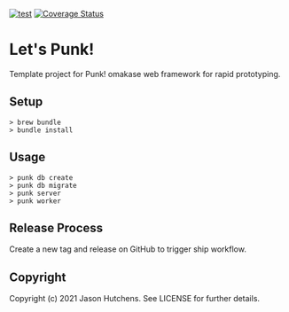 [![test](https://github.com/kranzky/lets-punk/workflows/test/badge.svg)](https://github.com/kranzky/lets-punk/actions?query=workflow%3Atest)
[![Coverage Status](https://coveralls.io/repos/github/kranzky/lets-punk/badge.svg?branch=main)](https://coveralls.io/github/kranzky/lets-punk?branch=main)

# Let's Punk!

Template project for Punk! omakase web framework for rapid prototyping.

## Setup

```
> brew bundle
> bundle install
```

## Usage

```
> punk db create
> punk db migrate
> punk server
> punk worker
```

## Release Process

Create a new tag and release on GitHub to trigger ship workflow.

## Copyright

Copyright (c) 2021 Jason Hutchens. See LICENSE for further details.
